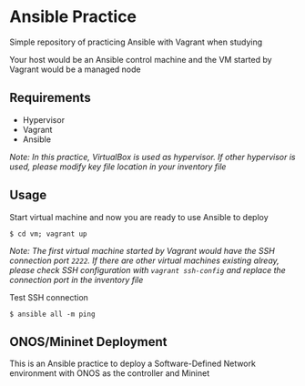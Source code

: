 # Ansible Practice

Simple repository of practicing Ansible with Vagrant when studying

Your host would be an Ansible control machine and the VM started by Vagrant would be a managed node

## Requirements

- Hypervisor
- Vagrant
- Ansible

*Note: In this practice, VirtualBox is used as hypervisor. If other hypervisor is used, please modify key file location in your inventory file*

## Usage

Start virtual machine and now you are ready to use Ansible to deploy
```
$ cd vm; vagrant up
```

*Note: The first virtual machine started by Vagrant would have the SSH connection port `2222`. If there are other virtual machines existing alreay, please check SSH configuration with `vagrant ssh-config` and replace the connection port in the inventory file*

Test SSH connection
```
$ ansible all -m ping
```

## ONOS/Mininet Deployment

This is an Ansible practice to deploy a Software-Defined Network environment with ONOS as the controller and Mininet
